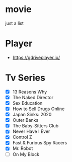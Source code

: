 # movie
just a list

# Player 
- https://gdriveplayer.io/

# Tv Series
- [x] 13 Reasons Why 
- [x] The Naked Director
- [x] Sex Education 
- [x] How to Sell Drugs Online
- [x] Japan Sinks: 2020 
- [x] Outer Banks 
- [x] The Baby-Sitters Club
- [x] Never Have I Ever
- [x] Control Z
- [x] Fast & Furious Spy Racers 
- [x] Mr. Robot
- [ ] On My Block 
